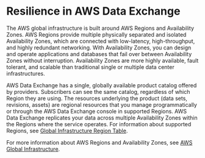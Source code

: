 # Resilience in AWS Data Exchange<a name="disaster-recovery-resiliency"></a>

The AWS global infrastructure is built around AWS Regions and Availability Zones\. AWS Regions provide multiple physically separated and isolated Availability Zones, which are connected with low\-latency, high\-throughput, and highly redundant networking\. With Availability Zones, you can design and operate applications and databases that fail over between Availability Zones without interruption\. Availability Zones are more highly available, fault tolerant, and scalable than traditional single or multiple data center infrastructures\.

AWS Data Exchange has a single, globally available product catalog offered by providers\. Subscribers can see the same catalog, regardless of which Region they are using\. The resources underlying the product \(data sets, revisions, assets\) are regional resources that you manage programmatically or through the AWS Data Exchange console in supported Regions\. AWS Data Exchange replicates your data across multiple Availability Zones within the Regions where the service operates\. For information about supported Regions, see [Global Infrastructure Region Table](http://aws.amazon.com/about-aws/global-infrastructure/regional-product-services/)\.

For more information about AWS Regions and Availability Zones, see [AWS Global Infrastructure](https://aws.amazon.com/about-aws/global-infrastructure/)\.